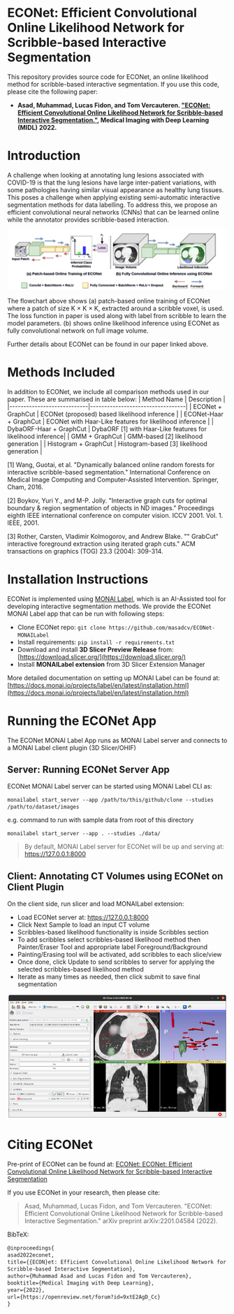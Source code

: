# ECONet: Efficient Convolutional Online Likelihood Network for Scribble-based Interactive Segmentation 
This repository provides source code for ECONet, an online likelihood method for scribble-based interactive segmentation. If you use this code, please cite the following paper:

- **Asad, Muhammad, Lucas Fidon, and Tom Vercauteren. ["ECONet: Efficient Convolutional Online Likelihood Network for Scribble-based Interactive Segmentation."](https://arxiv.org/pdf/2201.04584.pdf), Medical Imaging with Deep Learning (MIDL) 2022.**

#  Introduction
A challenge when looking at annotating lung lesions associated with COVID-19 is that the lung lesions have large inter-patient variations, with some pathologies having similar visual appearance as healthy lung tissues. This poses a challenge when applying existing semi-automatic interactive segmentation methods for data labelling. To address this, we propose an efficient convolutional neural networks (CNNs) that can be learned online while the annotator provides scribble-based interaction. 

![econet-flowchart](https://raw.githubusercontent.com/masadcv/ECONet-MONAILabel/main/data/model-ECONetFlowchartHorizontal.png)

The flowchart above shows (a) patch-based online training of ECONet where a patch of size K $\times$ K $\times$ K, extracted around a scribble voxel, is used. The loss function in paper is used along with label from scribble to learn the model parameters. (b) shows online likelihood inference using ECONet as fully convolutional network on full image volume.

Further details about ECONet can be found in our paper linked above.

# Methods Included
In addition to ECONet, we include all comparison methods used in our paper. These are summarised in table below:
| Method Name                | Description                      |
|----------------------------|----------------------------------|
| ECONet + GraphCut          | ECONet (proposed) based likelihood inference               |
| ECONet-Haar + GraphCut     | ECONet with Haar-Like features for likelihood inference             |
| DybaORF-Haar + GraphCut    | DybaORF [1] with Haar-Like features for likelihood inference|
| GMM + GraphCut             | GMM-based [2] likelihood generation      |
| Histogram + GraphCut       | Histogram-based [3] likelihood generation |

[1] Wang, Guotai, et al. "Dynamically balanced online random forests for interactive scribble-based segmentation." International Conference on Medical Image Computing and Computer-Assisted Intervention. Springer, Cham, 2016.

[2] Boykov, Yuri Y., and M-P. Jolly. "Interactive graph cuts for optimal boundary & region segmentation of objects in ND images." Proceedings eighth IEEE international conference on computer vision. ICCV 2001. Vol. 1. IEEE, 2001.

[3] Rother, Carsten, Vladimir Kolmogorov, and Andrew Blake. "" GrabCut" interactive foreground extraction using iterated graph cuts." ACM transactions on graphics (TOG) 23.3 (2004): 309-314.

# Installation Instructions
ECONet is implemented using [MONAI Label](https://github.com/Project-MONAI/MONAILabel), which is an AI-Assisted tool for developing interactive segmentation methods. We provide the ECONet MONAI Label app that can be run with following steps:

- Clone ECONet repo: `git clone https://github.com/masadcv/ECONet-MONAILabel`
- Install requirements: `pip install -r requirements.txt`
- Download and install **3D Slicer Preview Release** from: [https://download.slicer.org/](https://download.slicer.org/)
- Install **MONAILabel extension** from 3D Slicer Extension Manager

More detailed documentation on setting up MONAI Label can be found at: [https://docs.monai.io/projects/label/en/latest/installation.html](https://docs.monai.io/projects/label/en/latest/installation.html)

# Running the ECONet App
The ECONet MONAI Label App runs as MONAI Label server and connects to a MONAI Label client plugin (3D Slicer/OHIF)

## Server: Running ECONet Server App
ECONet MONAI Label server can be started using MONAI Label CLI as:
```
monailabel start_server --app /path/to/this/github/clone --studies /path/to/dataset/images
```

e.g. command to run with sample data from root of this directory
```
monailabel start_server --app . --studies ./data/
```

> By default, MONAI Label server for ECONet will be up and serving at: https://127.0.0.1:8000

## Client: Annotating CT Volumes using ECONet on Client Plugin
On the client side, run slicer and load MONAILabel extension:
- Load ECONet server at: https://127.0.0.1:8000
- Click Next Sample to load an input CT volume
- Scribbles-based likelihood functionality is inside Scribbles section
- To add scribbles select scribbles-based likelihood method then Painter/Eraser Tool and appropriate label Foreground/Background
- Painting/Erasing tool will be activated, add scribbles to each slice/view
- Once done, click Update to send scribbles to server for applying the selected scribbles-based likelihood method
- Iterate as many times as needed, then click submit to save final segmentation

<!-- A demo video showing this usage can be found here: [https://www.youtube.com/watch?v=kVGf5QQxSfc](https://www.youtube.com/watch?v=kVGf5QQxSfc) -->

![econet-preview](https://raw.githubusercontent.com/masadcv/ECONet-MONAILabel/main/data/econet_preview.png)

# Citing ECONet
Pre-print of ECONet can be found at: [ECONet: ECONet: Efficient Convolutional Online Likelihood Network for Scribble-based Interactive Segmentation](https://arxiv.org/pdf/2201.04584.pdf)

If you use ECONet in your research, then please cite:

> Asad, Muhammad, Lucas Fidon, and Tom Vercauteren. 
>"ECONet: Efficient Convolutional Online Likelihood Network for Scribble-based Interactive Segmentation." 
>arXiv preprint arXiv:2201.04584 (2022).

BibTeX:
```
@inproceedings{
asad2022econet,
title={{ECON}et: Efficient Convolutional Online Likelihood Network for Scribble-based Interactive Segmentation},
author={Muhammad Asad and Lucas Fidon and Tom Vercauteren},
booktitle={Medical Imaging with Deep Learning},
year={2022},
url={https://openreview.net/forum?id=9xtE2AgD_Cc}
}
```
